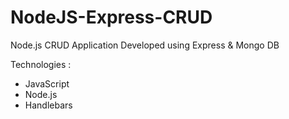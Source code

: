 # NodeJS-Express-CRUD
Node.js CRUD Application Developed using Express &amp; Mongo DB


Technologies :
* JavaScript
* Node.js
* Handlebars

